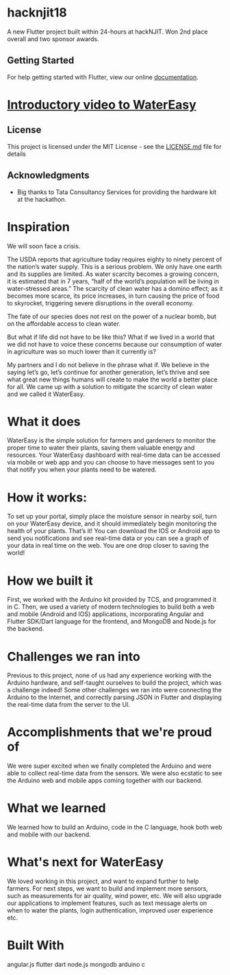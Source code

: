 # hacknjit18

A new Flutter project built within 24-hours at hackNJIT. Won 2nd place overall and two sponsor awards. 

## Getting Started

For help getting started with Flutter, view our online
[documentation](https://flutter.io/).

# [Introductory video to WaterEasy](https://www.youtube.com/watch?v=o3ofM5KlThs)

## License

This project is licensed under the MIT License - see the [LICENSE.md](LICENSE.md) file for details

## Acknowledgments

* Big thanks to Tata Consultancy Services for providing the hardware kit at the hackathon. 


# Inspiration
We will soon face a crisis.

The USDA reports that agriculture today requires eighty to ninety percent of the nation’s water supply. This is a serious problem. We only have one earth and its supplies are limited. As water scarcity becomes a growing concern, it is estimated that in 7 years, “half of the world’s population will be living in water-stressed areas.” The scarcity of clean water has a domino effect; as it becomes more scarce, its price increases, in turn causing the price of food to skyrocket, triggering severe disruptions in the overall economy.

The fate of our species does not rest on the power of a nuclear bomb, but on the affordable access to clean water.

But what if life did not have to be like this? What if we lived in a world that we did not have to voice these concerns because our consumption of water in agriculture was so much lower than it currently is?

My partners and I do not believe in the phrase what if. We believe in the saying let’s go, let’s continue for another generation, let’s thrive and see what great new things humans will create to make the world a better place for all. We came up with a solution to mitigate the scarcity of clean water and we called it WaterEasy.

# What it does
WaterEasy is the simple solution for farmers and gardeners to monitor the proper time to water their plants, saving them valuable energy and resources. Your WaterEasy dashboard with real-time data can be accessed via mobile or web app and you can choose to have messages sent to you that notify you when your plants need to be watered.

# How it works: 
To set up your portal, simply place the moisture sensor in nearby soil, turn on your WaterEasy device, and it should immediately begin monitoring the health of your plants. That’s it! You can download the IOS or Android app to send you notifications and see real-time data or you can see a graph of your data in real time on the web. You are one drop closer to saving the world!

# How we built it
First, we worked with the Arduino kit provided by TCS, and programmed it in C. Then, we used a variety of modern technologies to build both a web and mobile (Android and IOS) applications, incorporating Angular and Flutter SDK/Dart language for the frontend, and MongoDB and Node.js for the backend.

# Challenges we ran into
Previous to this project, none of us had any experience working with the Arduino hardware, and self-taught ourselves to build the project, which was a challenge indeed! Some other challenges we ran into were connecting the Arduino to the Internet, and correctly parsing JSON in Flutter and displaying the real-time data from the server to the UI.

# Accomplishments that we're proud of
We were super excited when we finally completed the Arduino and were able to collect real-time data from the sensors. We were also ecstatic to see the Arduino web and mobile apps coming together with our backend.

# What we learned
We learned how to build an Arduino, code in the C language, hook both web and mobile with our backend.

# What's next for WaterEasy
We loved working in this project, and want to expand further to help farmers. For next steps, we want to build and implement more sensors, such as measurements for air quality, wind power, etc. We will also upgrade our applications to implement features, such as text message alerts on when to water the plants, login authentication, improved user experience etc.

# Built With
angular.js
flutter
dart
node.js
mongodb
arduino
c

